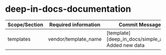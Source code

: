 # deep-in-docs-documentation

| Scope/Section | Required information | Commit Message                                       |
|---------------|----------------------|------------------------------------------------------|
| templates     | vendor/template_name | [template][deep_in_docs/simple_audit] Added new data |
